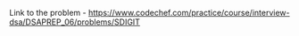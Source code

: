 Link to the problem - https://www.codechef.com/practice/course/interview-dsa/DSAPREP_06/problems/SDIGIT

